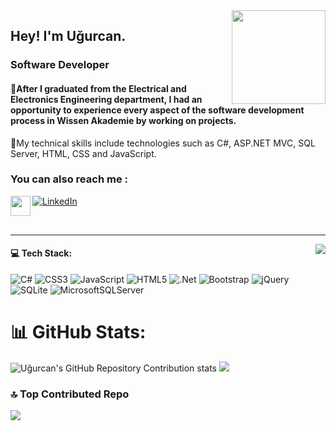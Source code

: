 <img src="https://media4.giphy.com/media/Gf5QiP1TWCO8qYKmt7/giphy.gif?cid=ecf05e47ixp1dggeu6gx1f30163a78rwt40ekm2z7qvuhm9v&rid=giphy.gif&ct=g" align="right" width="150px">

## Hey! I'm Uğurcan.

### Software Developer

#### 🔭After I graduated from the Electrical and Electronics Engineering department, I had an opportunity to experience every aspect of the software development process in Wissen Akademie by working on projects.

🌱My technical skills include technologies such as C#, ASP.NET MVC, SQL Server, HTML, CSS and JavaScript.

### You can also reach me :

[![LinkedIn](https://img.shields.io/badge/LinkedIn-%230077B5.svg?logo=linkedin&logoColor=white)](https://www.linkedin.com/in/ugurcan-emare/)
<a href="mailto:ugurcan.emare@gmail.com"><img  width="32" src="https://img.icons8.com/color/344/gmail-new.png" target="_blank" align="left" ></a>

<br/>
<hr/>

<img src="https://github-readme-stats.vercel.app/api/top-langs/?username=ugurcanemare" align="right">

#### 💻 Tech Stack:

![C#](https://img.shields.io/badge/c%23-%23239120.svg?style=flat&logo=c-sharp&logoColor=white) ![CSS3](https://img.shields.io/badge/css3-%231572B6.svg?style=flat&logo=css3&logoColor=white) ![JavaScript](https://img.shields.io/badge/javascript-%23323330.svg?style=flat&logo=javascript&logoColor=%23F7DF1E) ![HTML5](https://img.shields.io/badge/html5-%23E34F26.svg?style=flat&logo=html5&logoColor=white) ![.Net](https://img.shields.io/badge/.NET-5C2D91?style=flat&logo=.net&logoColor=white) ![Bootstrap](https://img.shields.io/badge/bootstrap-%23563D7C.svg?style=flat&logo=bootstrap&logoColor=white) ![jQuery](https://img.shields.io/badge/jquery-%230769AD.svg?style=flat&logo=jquery&logoColor=white) ![SQLite](https://img.shields.io/badge/sqlite-%2307405e.svg?style=flat&logo=sqlite&logoColor=white) ![MicrosoftSQLServer](https://img.shields.io/badge/Microsoft%20SQL%20Sever-CC2927?style=flat&logo=microsoft%20sql%20server&logoColor=white)

# 📊 GitHub Stats:

![Uğurcan's GitHub Repository Contribution stats](https://github-contributor-stats.vercel.app/api?username=ugurcanemare)
![](https://github-readme-streak-stats.herokuapp.com/?user=ugurcanemare&theme=default&hide_border=false)<br/>

### 🔝 Top Contributed Repo

![](https://github-contributor-stats.vercel.app/api?username=ugurcanemare&limit=5&theme=dark&combine_all_yearly_contributions=true)

[linkedin]: https://www.linkedin.com/in/ugurcan-emare/
[mail]: ugurcan.emare@gmail.com
